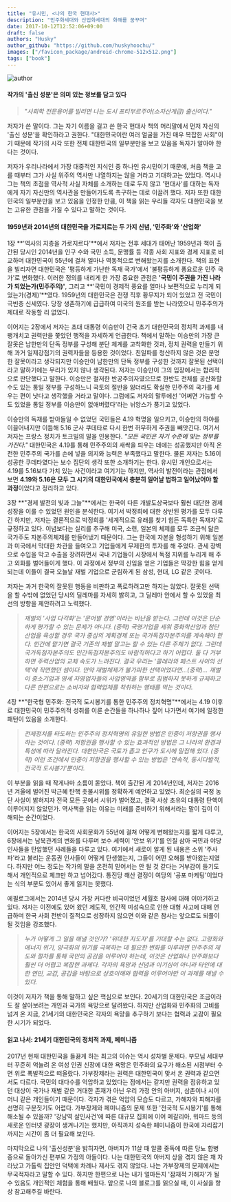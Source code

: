 ```yaml
---
title: "유시민, <나의 한국 현대사>"
description: "민주화세대와 산업화세대의 화해를 꿈꾸며"
date: 2017-10-12T12:52:06+09:00
draft: false
authors: "Husky"
author_github: "https://github.com/huskyhoochu/"
images: ["/favicon_package/android-chrome-512x512.png"]
tags: ["book"]
---
```


![author](/my-korean-modern-history/author.jpg)

#### 작가의 '출신 성분'은 의미 있는 정보를 담고 있다

> *"사회학 전문용어를 빌리면 나는 도시 프티부르주아(소자산계급) 출신이다."*

저자가 쓴 말이다. 그는 자기 이름을 걸고 쓴 한국 현대사 책의 머리말에서 먼저 자신의 '출신 성분'을 확인하라고 권한다. "대한민국이란 여러 얼굴을 가진 매우 복잡한 사회"이기 때문에 작가의 시각 또한 전체 대한민국의 일부분만을 보고 있음을 독자가 알아야 한다는 것이다.

저자가 우리나라에서 가장 대중적인 지식인 중 하나인 유시민이기 때문에, 처음 책을 고를 때부터 그가 사실 위주의 역사만 나열하지는 않을 거라고 기대하고는 있었다. 역시나 그는 책의 초점을 역사적 사실 자체를 소개하는 데로 두지 않고 '현대사'를 대하는 독자에게 자기 자신만의 역사관을 만들어가도록 촉구하는 데로 이끌려 했다. 저자 또한 대한민국의 일부분만을 보고 있음을 인정한 만큼, 이 책을 읽는 우리들 각자도 대한민국을 보는 고유한 관점을 가질 수 있다고 말하는 것이다.

#### 1959년과 2014년의 대한민국을 가로지르는 두 가지 신념, '민주화'와 '산업화'

1장 **'역사의 지층을 가로지르다'**에서 저자는 전후 세대가 태어난 1959년과 책이 출간된 당시인 2014년을 인구 수와 국민 소득, 문맹률 등 각종 사회 지표와 경제 지표로 비교하며 대한민국이 55년에 걸쳐 얼마나 역동적으로 변해왔는지를 소개한다. 책의 표현을 빌리자면 대한민국은 '평등하게 가난한 독재 국가'에서 '불평등하게 풍요로운 민주 국가'로 변화했다. 이러한 정의를 내리게 한 가장 중요한 관점은 **'국민이 주권을 가진 나라가 되었는가(민주주의)'**, 그리고 **'국민이 경제적 풍요를 얼마나 보편적으로 누리게 되었는가(경제)'**였다. 1959년의 대한민국은 전쟁 직후 황무지가 되어 있었고 전 국민이 극빈층 신세였다. 당장 생존하기에 급급하여 미국의 원조를 받는 나라였으니 민주주의가 제대로 작동할 리 없었다.

이어지는 2장에서 저자는 초대 대통령 이승만이 건국 초기 대한민국의 정치적 과제를 내팽개치고 권력만을 쫓았던 행적을 자세하게 언급한다. 책에서 말하는 이승만의 가장 큰 잘못은 남한만의 단독 정부를 구성해 분단 체계를 고착화한 것과, 정치 권력을 만들기 위해 과거 일제강점기의 권력자들을 등용한 것이었다. 친일파를 청산하지 않은 것은 분명한 잘못이라고 생각되지만 이승만이 남한만의 단독 정부를 구성한 것까지 잘못된 선택이라고 말하기에는 무리가 있지 않나 생각된다. 저자는 이승만이 그의 입장에서는 합리적으로 판단했다고 말한다. 이승만은 철저한 반공주의자였으므로 한반도 전체를 공산화할 수도 있는 통일 정부를 구성하느니 국토의 절반을 잃더라도 확실한 민주주의 국가를 세우는 편이 낫다고 생각했을 거라고 말이다. 그럼에도 저자의 말투에선 '어쩌면 가능할 수도 있었을 통일 정부를 이승만이 없애버렸다'라는 뉘앙스가 풍기고 있었다.

이승만의 독재를 받아들일 수 없었던 국민들은 4.19 혁명을 일으키고, 이승만의 하야를 이끌어내지만 이듬해 5.16 군사 쿠데타로 다시 한번 허무하게 주권을 빼앗긴다. 여기서 저자는 프랑스 정치가 토크빌의 말을 인용한다. *"모든 국민은 자기 수준에 맞는 정부를 가진다."* 대한민국은 4.19를 통해 민주주의의 새싹을 틔우는 데에는 성공했지만 아직 온전한 민주주의 국가를 손에 넣을 의지와 능력은 부족했다고 말한다. 물론 저자는 5.16이 성공한 쿠데타였다는 보수 집단의 생각 또한 소개하기는 한다. 유시민 개인으로서는 4.19를 5.16보다 가치 있는 사건이라고 여기기는 하지만, 역사의 발전이라는 관점에서 보면 **4.19와 5.16은 모두 그 시기의 대한민국에서 충분히 일어날 법하고 일어났어야 할 과정**이었다고 정리하고 있다.

3장 **"경제 발전의 빛과 그늘"**에서는 한국이 다른 개발도상국보다 훨씬 대단한 경제성장을 이룰 수 있었던 원인을 분석한다. 여기서 박정희에 대한 상반된 평가를 모두 다루긴 하지만, 저자는 결론적으로 박정희를 '세계적으로 유래를 찾기 힘든 독특한 독재자'로 규정하고 있다. 이념보다는 실리를 추구해 미국, 소련, 일본의 체제를 모두 조금씩 닮은 국가주도 자본주의체제를 만들어냈기 때문이다. 그는 한국에 자본을 형성하기 위해 일본과 미국에서 막대한 차관을 들여오고 기업들에게 무제한의 투자를 해 주었다. 관세 장벽으로 수입을 막고 수출을 장려하면서 국내 기업들이 시장에서 독점 지위를 누리게 해 주고 외화를 벌어들이게 했다. 이 과정에서 정부의 신임을 얻은 기업들은 막강한 힘을 얻게 되는데 이들이 결국 오늘날 재벌 기업으로 군림하게 된 삼성, 현대, LG 같은 곳이다.

저자는 과거 한국의 잘못된 행동을 비판하고 폭로하려고만 하지는 않았다. 잘못된 선택을 할 수밖에 없었던 당시의 딜레마를 자세히 밝히고, 그 딜레마 안에서 할 수 있었을 최선의 방향을 제안하려고 노력했다.

> *재벌의 '사업 다각화'는 '문어발 경영'이라는 비난을 받는다. 그런데 이것은 단순하게 평가할 수 있는 문제가 아니다. (중략) 국영기업을 세워 중화학산업과 첨단산업을 육성할 경우 국가 중심의 계획경제 또는 국가독점자본주의를 계속해야 한다. 민간에 맡기면 결국 기존의 재벌 말고는 할 수 있는 다른 주체가 없다. 그런데 국가독점자본주의도 민간독점자본주의도 바람직하다고 하기 어렵다. 둘 다 거부하면 주력산업의 교체 속도가 느려진다. 결국 우리는 '콜레라와 페스트 사이의 선택'에 직면했던 셈이다. 만약 재벌체제가 불가피한 선택이었다면...(중략)... 재벌이 중소기업과 영세 자영업자들의 사업영역을 함부로 침범하지 못하게 규제하고 다른 한편으로는 소비자와 협력업체를 착취하는 행태를 막는 것이다.*

4장 **"한국형 민주화: 전국적 도시봉기를 통한 민주주의 정치혁명"**에서는 4.19 이후로 대한민국이 민주주의적 성취를 이룬 순간들을 하나하나 짚어 나가면서 여기에 일정한 패턴이 있음을 소개한다.

> *전제정치를 타도하는 민주주의 정치혁명의 유일한 방법은 민중이 저항권을 행사하는 것이다. (중략) 저항권을 행사할 수 있는 효과적인 방법은 그 나라의 환경과 특성에 따라 달라진다. 대한민국은 국토가 좁고 인구가 도시에 밀집해 있다. (중략) 이런 조건에서 민중이 저항권을 행사할 수 있는 방법은 '연속적, 동시다발적, 전국적 도시봉기'뿐이다.*

이 부분을 읽을 때 작게나마 소름이 돋았다. 책이 출간된 게 2014년인데, 저자는 2016년 겨울에 벌어진 박근혜 탄핵 촛불시위를 정확하게 예언하고 있었다. 최순실의 국정 농단 사실이 밝혀지자 전국 모든 곳에서 시위가 벌어졌고, 결국 사상 초유의 대통령 탄핵이 이루어지지 않았던가. 역사책을 읽는 이유는 미래를 준비하기 위해서라는 말이 깊이 이해되는 순간이었다.

이어지는 5장에서는 한국의 사회문화가 55년에 걸쳐 어떻게 변해왔는지를 짧게 다루고, 6장에서는 남북관계의 변화를 다루며 보수 세력이 '안보 위기'를 인질 삼아 국민과 야당 인사들을 탄압했던 사례들을 다루고 있다. 여기에서 새로이 알게 된 내용은 소위 '주사파'라고 불리는 운동권 인사들이 어떻게 탄생했는지, 그들이 어떤 오해를 받아왔는지였다. 하지만 어느 정도는 작가의 말을 온전히 믿어서는 안 될 것 같다는 거부감이 들기도 해서 개인적으로 체크만 하고 넘어갔다. 통진당 해산 결정이 여당의 '공포 마케팅'이었다는 식의 부분도 있어서 좋게 읽지는 못했다.

에필로그에서는 2014년 당시 가장 커다란 비극이었던 세월호 참사에 대해 이야기하고 있다. 저자는 이전에도 있어 왔던 제도적, 인간적 미성숙으로 인한 대형 사고에 대해 언급하며 한국 사회 전반이 질적으로 성장하지 않으면 이와 같은 참사는 앞으로도 되풀이될 것임을 강조했다.

> *누가 어떻게 그 일을 해낼 것인가? '위대한 지도자'를 기대할 수는 없다. 고령화와 에너지 위기, 양극화의 위기를 극복하는 데 필요한 변화를 이루려면 민주주의 제도와 절차를 통해 국민의 공감을 이루어야 하는데, 이것은 산업화나 민주화보다 훨씬 더 어렵고 복잡한 과제다. 각자의 욕망과 신념과 이기심이 아니라 타인에 대한 연민, 교감, 공감을 바탕으로 상호이해와 협력을 이루어야만 이 과제를 해낼 수 있다.*

이것이 저자가 책을 통해 말하고 싶은 핵심으로 보인다. 20세기의 대한민국은 조금이라도 잘 살아보려는 개인과 국가의 욕망으로 달려왔다. 하지만 산업화와 민주화의 고비를 넘겨 온 지금, 21세기의 대한민국은 각자의 욕망을 추구하기 보다는 협력과 교감이 필요한 시기가 되었다.

#### 읽고 나서: 21세기 대한민국의 정치적 과제, 페미니즘

2017년 현재 대한민국을 들끓게 하는 최고의 이슈는 역시 성차별 문제다. 부모님 세대부터 꾸준히 억눌려 온 여성 인권 신장에 대한 욕망은 민주화의 요구가 해소된 시점부터 수면 위로 폭발적으로 떠올랐다. 가부장제라는 권력은 대한민국이 맞서 온 권력과 같으면서도 다르다. 국민의 대다수를 억압하고 있었다는 점에서는 같지만 권력을 점유하고 있던 대상이 국가나 재벌 같은 거대한 존재가 아닌 우리 가정 안의 아버지, 삼촌이나 시어머니 같은 개인들이기 때문이다. 각자가 겪은 억압의 모습도 다르고, 가해자와 피해자를 선명히 구분짓기도 어렵다. 가부장제와 페미니즘의 문제 또한 '전국적 도시봉기'를 통해 해소될 수 있을까? '강남역 살인사건'에 따른 대규모 집회에 이어 메갈리아, 워마드 등의 새로운 인터넷 광장이 생겨나기는 했지만, 아직까지 성숙한 페미니즘이 한국에 자리잡기까지는 시간이 좀 더 필요해 보인다.

마지막으로 나의 '출신성분'을 밝히자면, 아버지가 11살 때 알콜 중독에 따른 당뇨 합병증으로 돌아가신 편부모 가정의 아들이다. 나는 대한민국의 아버지 상을 겪지 않은 채 자라났고 가톨릭 집안인 덕택에 차례나 제사도 겪지 않았다. 나는 가부장제의 문제에서는 무국적자라고 말할 수 있다. 하지만 한편으로 나는 내가 얼마든지 '잠재적 가해자'가 될 수 있음도 개인적인 체험을 통해 배웠다. 앞으로 나의 블로그를 읽으실 때, 이 사실을 항상 참고해주길 바란다.
